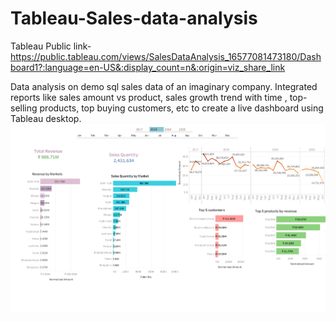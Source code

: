 # Tableau-Sales-data-analysis
Tableau Public link-https://public.tableau.com/views/SalesDataAnalysis_16577081473180/Dashboard1?:language=en-US&:display_count=n&:origin=viz_share_link

Data analysis on demo sql sales data of an imaginary company.
Integrated reports like sales amount vs product, sales growth trend with time
, top-selling products, top buying customers, etc to create a live dashboard using Tableau desktop.
![Optional Text](https://github.com/sejalsharma0138/Tableau-Sales-data-analysis/blob/main/Dashboard%201.png)
